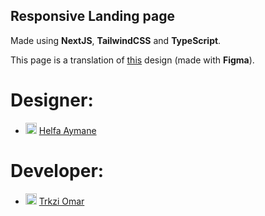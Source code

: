 ## Responsive Landing page
Made using **NextJS**, **TailwindCSS** and **TypeScript**.

This page is a translation of [this]( https://dribbble.com/shots/19002777-Let-s-innovate-landing-page/attachments/14169863?mode=media) design (made with **Figma**).

# Designer:
- <img src="https://upload.wikimedia.org/wikipedia/sco/9/9f/Twitter_bird_logo_2012.svg" width="18"> [Helfa Aymane](https://twitter.com/HelfaAymane)
# Developer:
- <img src="https://upload.wikimedia.org/wikipedia/sco/9/9f/Twitter_bird_logo_2012.svg" width="18"> [Trkzi Omar](https://twitter.com/OmarTrkzi)
